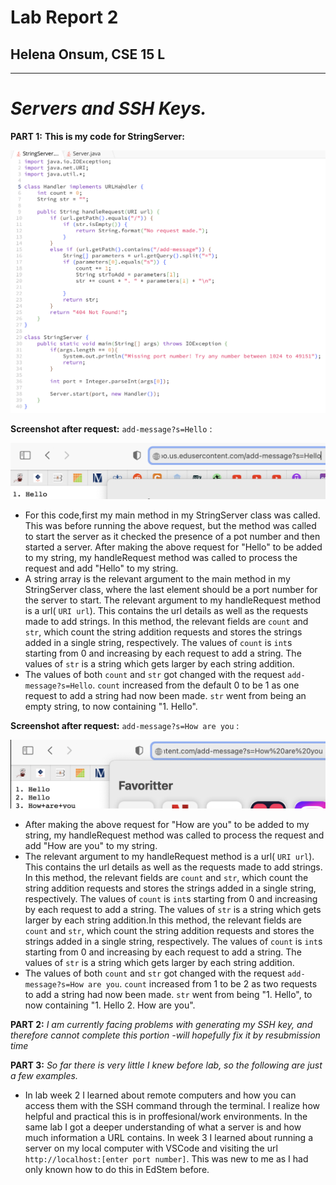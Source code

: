 # Lab Report 2
## Helena Onsum, CSE 15 L
-----------------------------------------------
# *Servers and SSH Keys.* 

**PART 1:**
**This is my code for StringServer:**

![Image](StringServerCode.png)

**Screenshot after request:** `add-message?s=Hello` :

![Image](Lab2Hello.png)

  - For this code,first my main method in my StringServer class was called. This was before running the above request, but the method was called to start the server as it checked the presence of a pot number and then started a server. After making the above request for "Hello" to be added to my string, my handleRequest method was called to process the request and add "Hello" to my string.
  - A string array is the relevant argument to the main method in my StringServer class, where the last element should be a port number for the server to start. The relevant argument to my handleRequest method is a url( `URI url`). This contains the url details as well as the requests made to add strings. In this method, the relevant fields are `count` and `str`, which count the string addition requests and stores the strings added in a single string, respectively. The values of `count` is `int`s starting from 0 and increasing by each request to add a string. The values of `str` is a string which gets larger by each string addition.
  - The values of both `count` and `str` got changed with the request `add-message?s=Hello`. `count` increased from the default 0 to be 1 as one request to add a string had now been made. `str` went from being an empty string, to now containing "1. Hello".

**Screenshot after request:** `add-message?s=How are you` :

![Image](Lab2HowAreYou.png)

  - After making the above request for "How are you" to be added to my string, my handleRequest method was called to process the request and add "How are you" to my string.
  - The relevant argument to my handleRequest method is a url( `URI url`). This contains the url details as well as the requests made to add strings. In this method, the relevant fields are `count` and `str`, which count the string addition requests and stores the strings added in a single string, respectively. The values of `count` is `int`s starting from 0 and increasing by each request to add a string. The values of `str` is a string which gets larger by each string addition.In this method, the relevant fields are `count` and `str`, which count the string addition requests and stores the strings added in a single string, respectively. The values of `count` is `int`s starting from 0 and increasing by each request to add a string. The values of `str` is a string which gets larger by each string addition.
  - The values of both `count` and `str` got changed with the request `add-message?s=How are you`. `count` increased from 1 to be 2 as two requests to add a string had now been made. `str` went from being "1. Hello", to now containing "1. Hello 2. How are you".

**PART 2:**
*I am currently facing problems with generating my SSH key, and therefore cannot complete this portion -will hopefully fix it by resubmission time*

**PART 3:**
*So far there is very little I knew before lab, so the following are just a few examples.* 
- In lab week 2 I learned about remote computers and how you can access them with the SSH command through the terminal. I realize how helpful and practical this is in proffesional/work environments. In the same lab I got a deeper understanding of what a server is and how much information a URL contains. In week 3 I learned about running a server on my local computer with VSCode and visiting the url `http://localhost:[enter port number]`. This was new to me as I had only known how to do this in EdStem before. 
